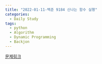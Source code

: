 ```yaml
---
title: "2022-01-11-백준 9184 신나는 함수 실행"
categories:
  - Daily Study
tags:
  - python
  - Algorithm
  - Dynamic Programming
  - Backjon
---
```



[문제링크](https://www.acmicpc.net/problem/9184)


<script src=https://gist.github.com/ccf60fca2c1e556fcfbf6c9e81115c45.js></script>